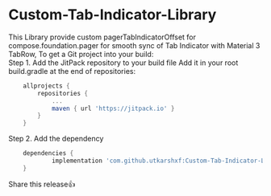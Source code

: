 # Custom-Tab-Indicator-Library
This Library provide custom pagerTabIndicatorOffset for compose.foundation.pager for smooth sync of Tab Indicator with Material 3 TabRow,
To get a Git project into your build:<br />
Step 1. Add the JitPack repository to your build file
Add it in your root build.gradle at the end of repositories:
```gradle
	allprojects {
		repositories {
			...
			maven { url 'https://jitpack.io' }
		}
	}
```
Step 2. Add the dependency
```gradle
	dependencies {
	        implementation 'com.github.utkarshxf:Custom-Tab-Indicator-Library:Tag'
	}
```
Share this release👍
